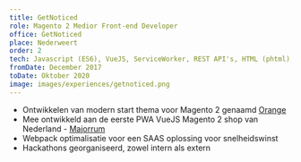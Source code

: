 ```yaml
---
title: GetNoticed
role: Magento 2 Medior Front-end Developer
office: GetNoticed
place: Nederweert
order: 2
tech: Javascript (ES6), VueJS, ServiceWorker, REST API's, HTML (phtml), XML, CSS (Less/Sass), Magento, Git, Figma, Adobe XD, Gulp, Grunt, Webpack, yarn
fromDate: December 2017
toDate: Oktober 2020
image: images/experiences/getnoticed.png
---
```


- Ontwikkelen van modern start thema voor Magento 2 genaamd [Orange](https://orange.demo.lakefields.nl/)
- Mee ontwikkeld aan de eerste PWA VueJS Magento 2 shop van Nederland - [Majorrum](https://majorrum.com)
- Webpack optimalisatie voor een SAAS oplossing voor snelheidswinst
- Hackathons georganiseerd, zowel intern als extern